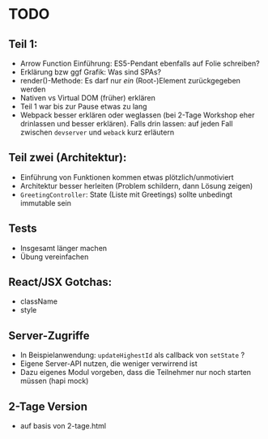 # TODO

## Teil 1:
* Arrow Function Einführung: ES5-Pendant ebenfalls auf Folie schreiben?
* Erklärung bzw ggf Grafik: Was sind SPAs?
* render()-Methode: Es darf nur *ein* (Root-)Element zurückgegeben werden
* Nativen vs Virtual DOM (früher) erklären
* Teil 1 war bis zur Pause etwas zu lang
* Webpack besser erklären oder weglassen (bei 2-Tage Workshop eher drinlassen und besser erklären). Falls drin lassen: auf jeden Fall zwischen `devserver` und `weback` kurz erläutern

## Teil zwei (Architektur):

* Einführung von Funktionen kommen etwas plötzlich/unmotiviert
* Architektur besser herleiten (Problem schildern, dann Lösung zeigen)
* `GreetingController`: State (Liste mit Greetings) sollte unbedingt immutable sein

## Tests
* Insgesamt länger machen
* Übung vereinfachen

## React/JSX Gotchas:

* className
* style

## Server-Zugriffe

* In Beispielanwendung: `updateHighestId` als callback von `setState` ?
* Eigene Server-API nutzen, die weniger verwirrend ist
* Dazu eigenes Modul vorgeben, dass die Teilnehmer nur noch starten müssen (hapi mock)

## 2-Tage Version
* auf basis von 2-tage.html